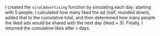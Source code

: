I created the `viralAdvertising` function by simulating each day: starting with 5 people, I calculated how many liked the ad (half, rounded down), added that to the cumulative total, and then determined how many people the liked ads would be shared with the next day (liked × 3). Finally, I returned the cumulative likes after `n` days.

